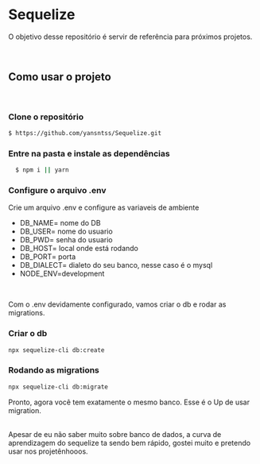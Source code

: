# Sequelize
O objetivo desse repositório é servir de referência para próximos projetos.

<br>

## Como usar o projeto

<br>

### Clone o repositório

```bash
$ https://github.com/yansntss/Sequelize.git

```

### Entre na pasta e instale as dependências

```bash
  $ npm i || yarn
```

### Configure o arquivo .env

Crie um arquivo .env e configure as variaveis de ambiente

- DB_NAME= nome do DB
- DB_USER= nome do usuario
- DB_PWD= senha do usuario
- DB_HOST= local onde está rodando
- DB_PORT= porta 
- DB_DIALECT= dialeto do seu banco, nesse caso é o mysql
- NODE_ENV=development

<br>

Com o .env devidamente configurado, vamos criar o db e rodar as migrations.

### Criar o db
``` bash
npx sequelize-cli db:create

```
### Rodando as migrations
``` bash
npx sequelize-cli db:migrate

```
Pronto, agora você tem exatamente o mesmo banco. Esse é o Up de usar migration.

<br>
Apesar de eu não saber muito sobre banco de dados, a curva de aprendizagem do sequelize ta sendo bem rápido, gostei muito e pretendo usar nos projetênhooos.
